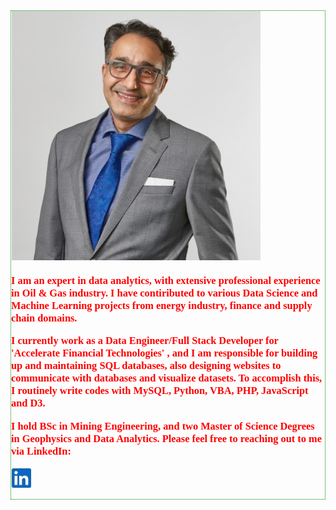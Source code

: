   <div style="color: red; font-size: 48; font-family: 'Verdana'; float: right; border: 1px dotted green" class="Intro">
  <a href="https://accelerateshares.com/team/management/">
  <img align="center" src="hgerami.jpg" />
  </a>

<h3>
<p>
I am an expert in data analytics, with extensive professional experience in Oil & Gas industry. 
I have contiributed to various Data Science and Machine Learning projects from energy industry, finance and supply chain domains.
</p>
<p> I currently work as a Data Engineer/Full Stack Developer for 'Accelerate Financial Technologies' , and I am responsible for building up and maintaining SQL databases, also designing websites to communicate with databases and visualize datasets. To accomplish this, I routinely write codes with MySQL, Python, VBA, PHP, JavaScript and D3.
<p> I hold BSc in Mining Engineering, and two Master of Science Degrees in Geophysics and Data Analytics. Please feel free to reaching out to me via LinkedIn: <p>
  <a href="https://www.linkedin.com/in/jeremy-homayoun-gerami-36057930/ ">
  <img align="center" src="LinkedIn.jpg" />
  
  </a>
  
</h3>

